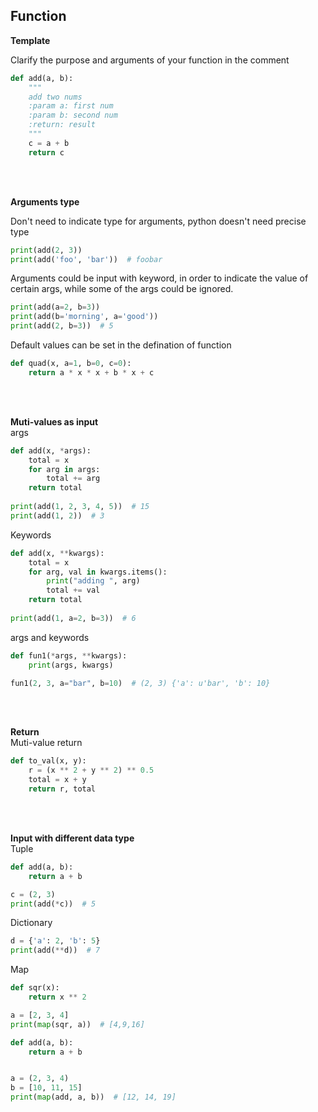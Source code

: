 ## Function


**Template**  

Clarify the purpose and arguments of your function in the comment  
```python
def add(a, b):
    """
    add two nums
    :param a: first num
    :param b: second num
    :return: result
    """
    c = a + b
    return c
```
<br></br>


**Arguments type**  

Don't need to indicate type for arguments, python doesn't need precise type
```python
print(add(2, 3))
print(add('foo', 'bar'))  # foobar
```  

Arguments could be input with keyword, in order to indicate the value of certain args, while some of the args could be ignored.
```python
print(add(a=2, b=3))
print(add(b='morning', a='good'))
print(add(2, b=3))  # 5
```  

Default values can be set in the defination of function
```python
def quad(x, a=1, b=0, c=0):
    return a * x * x + b * x + c
```  
<br></br>  

**Muti-values as input**  
args
```python
def add(x, *args):
    total = x
    for arg in args:
        total += arg
    return total
    
print(add(1, 2, 3, 4, 5))  # 15
print(add(1, 2))  # 3
```

Keywords
```python
def add(x, **kwargs):
    total = x
    for arg, val in kwargs.items():
        print("adding ", arg)
        total += val
    return total
    
print(add(1, a=2, b=3))  # 6
```

args and keywords
```python
def fun1(*args, **kwargs):
    print(args, kwargs)

fun1(2, 3, a="bar", b=10)  # (2, 3) {'a': u'bar', 'b': 10}
```
<br></br>  

**Return**  
Muti-value return
```python
def to_val(x, y):
    r = (x ** 2 + y ** 2) ** 0.5
    total = x + y
    return r, total
```
<br></br>


**Input with different data type**  
Tuple
```python
def add(a, b):
    return a + b

c = (2, 3)
print(add(*c))  # 5
```
Dictionary
```python
d = {'a': 2, 'b': 5}
print(add(**d))  # 7
```

Map
```python
def sqr(x):
    return x ** 2

a = [2, 3, 4]
print(map(sqr, a))  # [4,9,16]
```

```python
def add(a, b):
    return a + b


a = (2, 3, 4)
b = [10, 11, 15]
print(map(add, a, b))  # [12, 14, 19]
```
<br></br>
